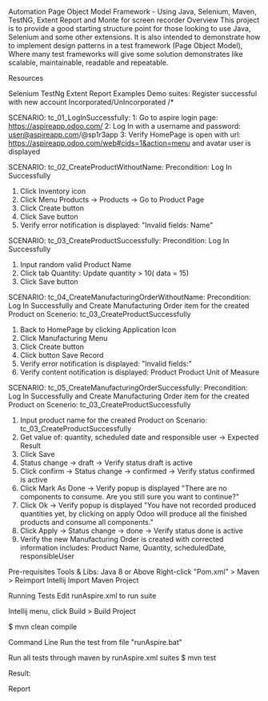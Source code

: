 Automation Page Object Model Framework - Using Java, Selenium, Maven, TestNG, Extent Report and Monte for screen recorder
Overview
This project is to provide a good starting structure point for those looking to use Java, Selenium and some other extensions. 
It is also intended to demonstrate how to implement design patterns in a test framework (Page Object Model), Where many test frameworks 
will give some solution demonstrates like scalable, maintainable, readable and repeatable.


Resources

Selenium
TestNg
Extent Report
Examples Demo suites:
Register successful with new account Incorporated/UnIncorporated
/*

SCENARIO: tc_01_LogInSuccessfully:
1: Go to aspire login page: https://aspireapp.odoo.com/
2: Log In with a username and password: user@aspireapp.com/@sp1r3app
3: Verify HomePage is open with url: https://aspireapp.odoo.com/web#cids=1&action=menu
and avatar user is displayed


SCENARIO: tc_02_CreateProductWithoutName:
Precondition: Log In Successfully
1. Click Inventory icon
2. Click Menu Products -> Products -> Go to Product Page
3. Click Create button
4. Click Save button
5. Verify error notification is displayed: "Invalid fields: Name"

SCENARIO: tc_03_CreateProductSuccessfully:
Precondition: Log In Successfully
1. Input random valid Product Name
2. Click tab Quantity: Update quantity > 10( data = 15)
3. Click Save button


SCENARIO: tc_04_CreateManufacturingOrderWithoutName:
Precondition: Log In Successfully and Create Manufacturing Order item
for the created Product on Scenerio: tc_03_CreateProductSuccessfully

1. Back to HomePage by clicking Application Icon
2. Click Manufacturing Menu
3. Click Create button
4. Click button Save Record
5. Verify error notification is displayed: "Invalid fields:"
6. Verify content notification is displayed: 
   Product
   Product Unit of Measure

SCENARIO: tc_05_CreateManufacturingOrderSuccessfully:
Precondition: Log In Successfully and Create Manufacturing Order item
for the created Product on Scenerio: tc_03_CreateProductSuccessfully

1. Input product name for the created Product on Scenario: tc_03_CreateProductSuccessfully
2. Get value of: quantity, scheduled date and responsible user -> Expected Result
3. Click Save
4. Status change -> draft -> Verify status draft is active
5. Click confirm -> Status change -> confirmed -> Verify status confirmed is active
5. Click Mark As Done -> Verify popup is displayed "There are no components to consume. Are you still sure you want to continue?"
6. Click Ok -> Verify popup is displayed "You have not recorded produced quantities yet, by clicking on apply Odoo will produce all the finished products and consume all components."
7. Click Apply -> Status change -> done -> Verify status done is active
8. Verify the new Manufacturing Order is created with corrected information includes: Product Name, Quantity, scheduledDate, responsibleUser

Pre-requisites
Tools & Libs:
Java 8 or Above
Right-click "Pom.xml" > Maven > Reimport
Intellij
Import Maven Project

Running Tests
Edit runAspire.xml to run suite

Intellij menu, click Build > Build Project

$ mvn clean compile

Command Line
Run the test from file "runAspire.bat"

Run all tests through maven by runAspire.xml suites
$ mvn test

Result:

Report 

